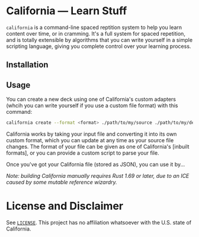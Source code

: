 # California — Learn Stuff

`california` is a command-line spaced reptition system to help you learn content over time, or in cramming. It's a full system for spaced repetition, and is totally extensible by algorithms that you can write yourself in a simple scripting language, giving you complete control over your learning process.

## Installation

## Usage

You can create a new deck using one of California's custom adapters (whcih you can write yourself if you use a custom file format) with this command:

``` sh
california create --format <format> ./path/to/my/source ./path/to/my/destination
```

California works by taking your input file and converting it into its own custom format, which you can update at any time as your source file changes. The format of your file can be given as one of California's [inbuilt formats], or you can provide a custom script to parse your file.

Once you've got your California file (stored as JSON), you can use it by...

*Note: building California manually requires Rust 1.69 or later, due to an ICE caused by some mutable reference wizardry.*

# License and Disclaimer

See [`LICENSE`](./LICENSE). This project has no affiliation whatsoever with the U.S. state of California.
